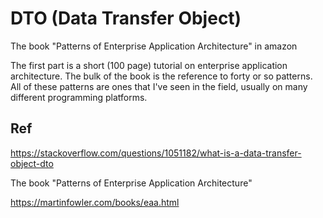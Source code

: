 # DTO (Data Transfer Object)

The book "Patterns of Enterprise Application Architecture" in amazon 

The first part is a short (100 page) tutorial on enterprise application architecture. The bulk of the book is the reference to forty or so patterns. All of these patterns are ones that I've seen in the field, usually on many different programming platforms.




## Ref
https://stackoverflow.com/questions/1051182/what-is-a-data-transfer-object-dto

The book "Patterns of Enterprise Application Architecture"

https://martinfowler.com/books/eaa.html
